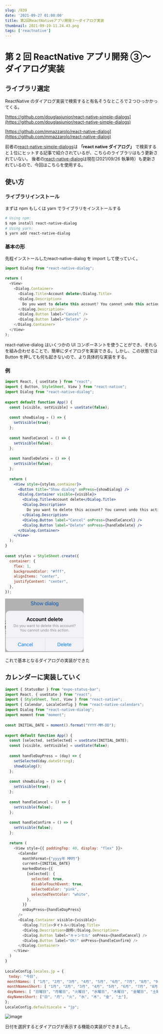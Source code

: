 ```yaml
---
slug: /839
date: '2021-09-27 01:00:00'
title: 第2回ReactNativeアプリ開発③〜ダイアログ実装
thumbnail: 2021-09-19-11.24.43.png
tags: ['reactnative']
---
```


# 第 2 回 ReactNative アプリ開発 ③〜ダイアログ実装

## ライブラリ選定

ReactNative のダイアログ実装で検索すると有名そうなところで２つひっかかってくる。

[https://github.com/douglasjunior/react-native-simple-dialogs](https://github.com/douglasjunior/react-native-simple-dialogs)

[https://github.com/mmazzarolo/react-native-dialog](https://github.com/mmazzarolo/react-native-dialog)

前者の[react-native-simple-dialogs](https://github.com/douglasjunior/react-native-simple-dialogs)は **「react native ダイアログ」** で検索すると１位にヒットする記事で紹介されているが、こちらのライブラリはもう更新されていない。
後者の[react-native-dialog](https://github.com/mmazzarolo/react-native-dialog)は現在(2021/09/26 執筆時）も更新されているので、今回はこちらを使用する。

## 使い方

### ライブラリインストール

まずは npm もしくは yarn でライブラリをインストールする

```sh
# Using npm:
$ npm install react-native-dialog
# Using yarn:
$ yarn add react-native-dialog
```

### 基本の形

先程インストールしたreact-native-dialog を import して使っていく。

```javascript
import Dialog from "react-native-dialog";

return (
  <View>
    <Dialog.Container>
      <Dialog.Title>Account delete</Dialog.Title>
      <Dialog.Description>
        Do you want to delete this account? You cannot undo this action.
      </Dialog.Description>
      <Dialog.Button label="Cancel" />
      <Dialog.Button label="Delete" />
    </Dialog.Container>
  </View>
);
```

react-native-dialog はいくつかの UI コンポーネントを使うことができ、それらを組み合わせることで、簡単にダイアログを実装できる。しかし、この状態では Button を押しても何も起きないので、より具体的な実装をする。

### 例

```jsx
import React, { useState } from "react";
import { Button, StyleSheet, View } from "react-native";
import Dialog from "react-native-dialog";

export default function App() {
  const [visible, setVisible] = useState(false);

  const showDialog = () => {
    setVisible(true);
  };

  const handleCancel = () => {
    setVisible(false);
  };

  const handleDelete = () => {
    setVisible(false);
  };

  return (
    <View style={styles.container}>
      <Button title="Show dialog" onPress={showDialog} />
      <Dialog.Container visible={visible}>
        <Dialog.Title>Account delete</Dialog.Title>
        <Dialog.Description>
          Do you want to delete this account? You cannot undo this action.
        </Dialog.Description>
        <Dialog.Button label="Cancel" onPress={handleCancel} />
        <Dialog.Button label="Delete" onPress={handleDelete} />
      </Dialog.Container>
    </View>
  );
}

const styles = StyleSheet.create({
  container: {
    flex: 1,
    backgroundColor: "#fff",
    alignItems: "center",
    justifyContent: "center",
  },
});
```

![image](../../../../images/2021/09/2021-09-26-20.02.16.png)

これで基本となるダイアログの実装ができた

## カレンダーに実装していく

```javascript
import { StatusBar } from "expo-status-bar";
import React, { useState } from "react";
import { StyleSheet, Text, View } from "react-native";
import { Calendar, LocaleConfig } from "react-native-calendars";
import Dialog from "react-native-dialog";
import moment from "moment";

const INITIAL_DATE = moment().format("YYYY-MM-DD");

export default function App() {
  const [selected, setSelected] = useState(INITIAL_DATE);
  const [visible, setVisible] = useState(false);

  const handleDayPress = (day) => {
    setSelected(day.dateString);
    showDialog();
  };

  const showDialog = () => {
    setVisible(true);
  };

  const handleCancel = () => {
    setVisible(false);
  };

  const handleConfirm = () => {
    setVisible(false);
  };

  return (
    <View style={{ paddingTop: 40, display: "flex" }}>
      <Calendar
        monthFormat={"yyyy年 MM月"}
        current={INITIAL_DATE}
        markedDates={{
          [selected]: {
            selected: true,
            disableTouchEvent: true,
            selectedColor: "pink",
            selectedTextColor: "white",
          },
        }}
        onDayPress={handleDayPress}
      />
      <Dialog.Container visible={visible}>
        <Dialog.Title>タイトル</Dialog.Title>
        <Dialog.Description>説明</Dialog.Description>
        <Dialog.Button label="キャンセル" onPress={handleCancel} />
        <Dialog.Button label="OK!" onPress={handleConfirm} />
      </Dialog.Container>
    </View>
  )
}

LocaleConfig.locales.jp = {
　today: "今日",
 monthNames: [ "1月", "2月", "3月", "4月", "5月", "6月", "7月", "8月", "9月", "10月", "11月", "12月", ],
 monthNamesShort: [ "1月", "2月", "3月", "4月", "5月", "6月", "7月", "8月", "9月", "10月", "11月", "12月", ],
 dayNames: [ "日曜日", "月曜日", "火曜日", "水曜日", "木曜日", "金曜日", "土曜日", ],
 dayNamesShort: ["日", "月", "火", "水", "木", "金", "土"],
};
LocaleConfig.defaultLocale = "jp";

````

![image](../../../../images/2021/09/2021-09-26-20.19.32.png)

日付を選択するとダイアログが表示する機能の実装ができました。
